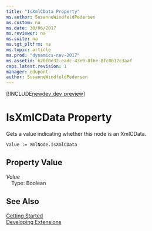 ```yaml
---
title: "IsXmlCData Property"
ms.author: SusanneWindfeldPedersen
ms.custom: na
ms.date: 30/06/2017
ms.reviewer: na
ms.suite: na
ms.tgt_pltfrm: na
ms.topic: article
ms.prod: "dynamics-nav-2017"
ms.assetid: 620f0e32-eadc-43e9-8f6e-8fc0b12c3aaf
caps.latest.revision: 1
manager: edupont
author: SusanneWindfeldPedersen
---
```


[!INCLUDE[newdev_dev_preview](../includes/newdev_dev_preview.md)]

# IsXmlCData Property
Gets a value indicating whether this node is an XmlCData.  
```  
Value := XmlNode.IsXmlCData  
```  
## Property Value
*Value*  
&emsp;Type: Boolean  
  
## See Also
[Getting Started](../devenv-get-started.md)  
[Developing Extensions](../devenv-dev-overview.md)  
